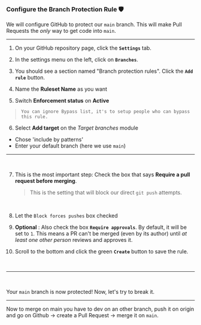 ### Configure the Branch Protection Rule 🛡️

We will configure GitHub to protect our `main` branch. This will make Pull Requests the _only_ way to get code into `main`.

---

1.  On your GitHub repository page, click the **`Settings`** tab.

2.  In the settings menu on the left, click on **`Branches`**.

3.  You should see a section named "Branch protection rules". Click the **`Add rule`** button.

4.  Name the **Ruleset Name** as you want

5.  Switch **Enforcement status** on **Active**

>     You can ignore Bypass list, it's to setup people who can bypass this rule.

6. Select **Add target** on the _Target branches_ module

- Chose 'include by patterns'
- Enter your default branch (here we use `main`)

---

<br>

7. This is the most important step: Check the box that says **Require a pull request before merging**.

   > This is the setting that will block our direct `git push` attempts.

<br>

8. Let the `Block forces pushes` box checked

9. **Optional** : Also check the box **`Require approvals`**. By default, it will be set to `1`. This means a PR can't be merged (even by its author) until _at least one other person_ reviews and approves it.

10. Scroll to the bottom and click the green **`Create`** button to save the rule.

<br>

---

<br>

Your `main` branch is now protected! Now, let's try to break it.

---

Now to merge on main you have to dev on an other branch, push it on origin and go on Github -> create a Pull Request -> merge it on `main`.
